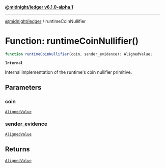 [**@midnight/ledger v6.1.0-alpha.1**](../README.md)

***

[@midnight/ledger](../globals.md) / runtimeCoinNullifier

# Function: runtimeCoinNullifier()

```ts
function runtimeCoinNullifier(coin, sender_evidence): AlignedValue;
```

**`Internal`**

Internal implementation of the runtime's coin nullifier primitive.

## Parameters

### coin

[`AlignedValue`](../type-aliases/AlignedValue.md)

### sender\_evidence

[`AlignedValue`](../type-aliases/AlignedValue.md)

## Returns

[`AlignedValue`](../type-aliases/AlignedValue.md)
